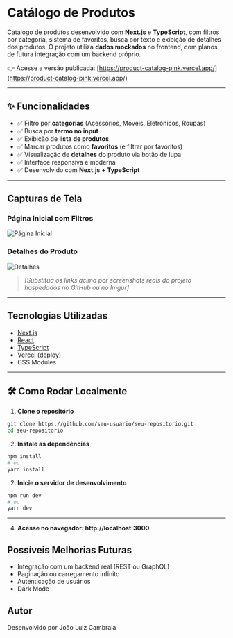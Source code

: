 # Catálogo de Produtos

Catálogo de produtos desenvolvido com **Next.js** e **TypeScript**, com filtros por categoria, sistema de favoritos, busca por texto e exibição de detalhes dos produtos. O projeto utiliza **dados mockados** no frontend, com planos de futura integração com um backend próprio.

👉 Acesse a versão publicada: [https://product-catalog-pink.vercel.app/](https://product-catalog-pink.vercel.app/)

---

## ✨ Funcionalidades

- ✅ Filtro por **categorias** (Acessórios, Móveis, Eletrônicos, Roupas)
- ✅ Busca por **termo no input**
- ✅ Exibição de **lista de produtos**
- ✅ Marcar produtos como **favoritos** (e filtrar por favoritos)
- ✅ Visualização de **detalhes** do produto via botão de lupa
- ✅ Interface responsiva e moderna
- ✅ Desenvolvido com **Next.js + TypeScript**

---

## Capturas de Tela

### Página Inicial com Filtros

![Página Inicial](https://user-images.githubusercontent.com/your-screenshot-1.png)

### Detalhes do Produto

![Detalhes](https://user-images.githubusercontent.com/your-screenshot-2.png)

> _[Substitua os links acima por screenshots reais do projeto hospedados no GitHub ou no Imgur]_

---

## Tecnologias Utilizadas

- [Next.js](https://nextjs.org/)
- [React](https://reactjs.org/)
- [TypeScript](https://www.typescriptlang.org/)
- [Vercel](https://vercel.com/) (deploy)
- CSS Modules

---

## 🛠️ Como Rodar Localmente

1. **Clone o repositório**

```bash
git clone https://github.com/seu-usuario/seu-repositorio.git
cd seu-repositorio
```

2. **Instale as dependências**

```bash
npm install
# ou
yarn install
```

2. **Inicie o servidor de desenvolvimento**

```bash
npm run dev
# ou
yarn dev
```

---

4. **Acesse no navegador: http://localhost:3000**

## Possíveis Melhorias Futuras

- Integração com um backend real (REST ou GraphQL)
- Paginação ou carregamento infinito
- Autenticação de usuários
- Dark Mode

## Autor

Desenvolvido por João Luiz Cambraia
